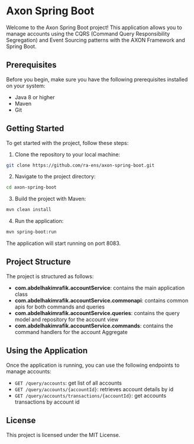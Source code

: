 # Axon Spring Boot

Welcome to the Axon Spring Boot project! This application allows you to manage accounts using the CQRS (Command Query Responsibility Segregation) and Event Sourcing patterns with the AXON Framework and Spring Boot.

## Prerequisites

Before you begin, make sure you have the following prerequisites installed on your system:

- Java 8 or higher
- Maven
- Git

## Getting Started

To get started with the project, follow these steps:

1. Clone the repository to your local machine:

```bash
git clone https://github.com/ra-ens/axon-spring-boot.git
```

2. Navigate to the project directory:

```bash
cd axon-spring-boot
```

3. Build the project with Maven:

```bash
mvn clean install
```

4. Run the application:

```bash
mvn spring-boot:run
```

The application will start running on port 8083.

## Project Structure
The project is structured as follows:

- **com.abdelhakimrafik.accountService**: contains the main application class
- **com.abdelhakimrafik.accountService.commonapi**: contains common apis for both commands and queries
- **com.abdelhakimrafik.accountService.queries**: contains the query model and repository for the account view
- **com.abdelhakimrafik.accountService.commands**: contains the command handlers for the account Aggregate

## Using the Application
Once the application is running, you can use the following endpoints to manage accounts:

- `GET /query/accounts`: get list of all accounts
- `GET /query/accounts/{accountId}`: retrieves account details by id
- `GET /query/accounts/transactions/{accountId}`: get accounts transactions by account id

## License
This project is licensed under the MIT License.

